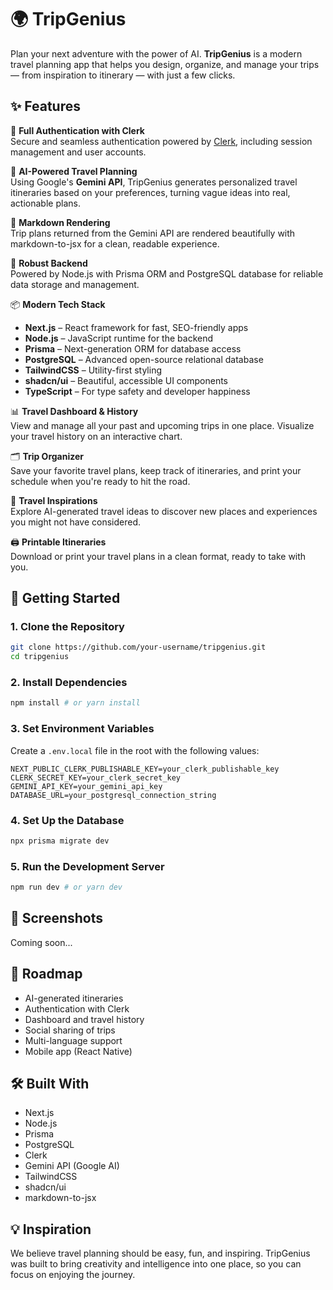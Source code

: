# 🌍 TripGenius

Plan your next adventure with the power of AI. **TripGenius** is a modern travel planning app that helps you design, organize, and manage your trips — from inspiration to itinerary — with just a few clicks.

## ✨ Features

🔐 **Full Authentication with Clerk**  
Secure and seamless authentication powered by [Clerk](https://clerk.dev), including session management and user accounts.

🧠 **AI-Powered Travel Planning**  
Using Google's **Gemini API**, TripGenius generates personalized travel itineraries based on your preferences, turning vague ideas into real, actionable plans.

📝 **Markdown Rendering**  
Trip plans returned from the Gemini API are rendered beautifully with markdown-to-jsx for a clean, readable experience.

💾 **Robust Backend**  
Powered by Node.js with Prisma ORM and PostgreSQL database for reliable data storage and management.

📦 **Modern Tech Stack**
- **Next.js** – React framework for fast, SEO-friendly apps
- **Node.js** – JavaScript runtime for the backend
- **Prisma** – Next-generation ORM for database access
- **PostgreSQL** – Advanced open-source relational database
- **TailwindCSS** – Utility-first styling
- **shadcn/ui** – Beautiful, accessible UI components
- **TypeScript** – For type safety and developer happiness

📊 **Travel Dashboard & History**  
View and manage all your past and upcoming trips in one place. Visualize your travel history on an interactive chart.

🗂️ **Trip Organizer**  
Save your favorite travel plans, keep track of itineraries, and print your schedule when you're ready to hit the road.

🌟 **Travel Inspirations**  
Explore AI-generated travel ideas to discover new places and experiences you might not have considered.

🖨️ **Printable Itineraries**  
Download or print your travel plans in a clean format, ready to take with you.

## 🚀 Getting Started

### 1. Clone the Repository
```bash
git clone https://github.com/your-username/tripgenius.git
cd tripgenius
```

### 2. Install Dependencies
```bash
npm install # or yarn install
```

### 3. Set Environment Variables
Create a `.env.local` file in the root with the following values:
```env
NEXT_PUBLIC_CLERK_PUBLISHABLE_KEY=your_clerk_publishable_key
CLERK_SECRET_KEY=your_clerk_secret_key
GEMINI_API_KEY=your_gemini_api_key
DATABASE_URL=your_postgresql_connection_string
```

### 4. Set Up the Database
```bash
npx prisma migrate dev
```

### 5. Run the Development Server
```bash
npm run dev # or yarn dev
```

## 📸 Screenshots
Coming soon...

## 📅 Roadmap
* AI-generated itineraries
* Authentication with Clerk
* Dashboard and travel history
* Social sharing of trips
* Multi-language support
* Mobile app (React Native)

## 🛠 Built With
* Next.js
* Node.js
* Prisma
* PostgreSQL
* Clerk
* Gemini API (Google AI)
* TailwindCSS
* shadcn/ui
* markdown-to-jsx

## 💡 Inspiration
We believe travel planning should be easy, fun, and inspiring. TripGenius was built to bring creativity and intelligence into one place, so you can focus on enjoying the journey.
